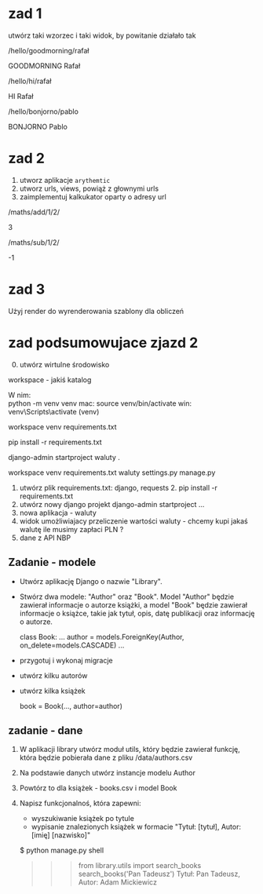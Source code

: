 # zad 1

utwórz taki wzorzec i taki widok, by powitanie działało tak

/hello/goodmorning/rafał

GOODMORNING Rafał

/hello/hi/rafał

HI Rafał

/hello/bonjorno/pablo

BONJORNO Pablo


# zad 2

1. utworz aplikacje `arythemtic`
2. utworz urls, views, powiąż z głownymi urls
3. zaimplementuj kalkukator oparty o adresy url

/maths/add/1/2/

3

/maths/sub/1/2/

-1

# zad 3

Użyj render do wyrenderowania szablony dla obliczeń

# zad podsumowujace zjazd 2

0. utwórz wirtulne środowisko

workspace - jakiś katalog

W nim:  
python -m venv venv
mac: source venv/bin/activate
win: venv\Scripts\activate
(venv) 

workspace
   venv
   requirements.txt

pip install -r requirements.txt

django-admin startproject waluty .

workspace
   venv
   requirements.txt
   waluty
     settings.py
   manage.py



1. utwórz plik requirements.txt: django, requests
   2. pip install -r requirements.txt
1. utwórz nowy django projekt django-admin startproject ...
2. nowa aplikacja - waluty
3. widok umożliwiajacy przeliczenie wartości waluty - chcemy kupi jakaś walutę ile musimy zapłaci PLN ?
4. dane z API NBP


## Zadanie - modele

* Utwórz aplikację Django o nazwie "Library".
* Stwórz dwa modele: "Author" oraz "Book". Model "Author" będzie zawierał informacje o autorze książki, a model "Book" będzie zawierał informacje o książce, takie jak tytuł, opis, datę publikacji oraz informację o autorze.

   class Book:
      ...
      author = models.ForeignKey(Author, on_delete=models.CASCADE)
      ...
* przygotuj i wykonaj migracje
* utwórz kilku autorów
* utwórz kilka książek

   book = Book(..., author=author)

## zadanie - dane

1. W aplikacji library utwórz moduł utils, który będzie zawierał funkcję, która będzie pobierała dane z pliku
<projekt>/data/authors.csv
2. Na podstawie danych utwórz instancje modelu Author
3. Powtórz to dla książek - books.csv i model Book
4. Napisz funkcjonalnoś, która zapewni:
   - wyszukiwanie książek po tytule 
   - wypisanie znalezionych książek w formacie "Tytuł: [tytuł], Autor: [imię] [nazwisko]"

    $ python manage.py shell
    >>> from library.utils import search_books
    >>> search_books('Pan Tadeusz')
    Tytuł: Pan Tadeusz, Autor: Adam Mickiewicz